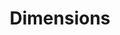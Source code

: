 ---
bigquery: https://console.cloud.google.com/bigquery?p=covid-19-dimensions-ai&page=table&d=data&t=publications
contributors: Digital Science, https://www.digital-science.com/
cost: Free for personal, non-commercial use.
description: Dimensions contains more than 100 million publications, ranging from
  articles published in scholarly journals, books and book chapters, to preprints
  and conference proceedings. All publications are contextualized with linked data
  sets, funding, publications, patents, clinical trials, and policy documents. You
  can also view associated categories, funders, institutions, and researcher profiles.
documentation: https://docs.dimensions.ai/bigquery/index.html
last_edit: Mon, 04 Apr 2022 19:04:00 GMT
location: https://www.dimensions.ai/products/free/
maintained_by: Digital Science, https://www.digital-science.com/
schema_fields: '[''aliases'', ''funder_org_cities'', ''mesh_terms'', ''active_years'',
  ''funding_cad'', ''funding_chf'', ''supporting_grant_ids'', ''organisation_details'',
  ''metrics'', ''acronyms'', ''parent_id'', ''linkout'', ''funding_jpy'', ''categories'',
  ''publication_date'', ''current_assignee'', ''priority_date'', ''funding_amount'',
  ''created_date'', ''category_hrcs_rac'', ''date_imported_gbq'', ''filing_year'',
  ''funder_org'', ''subtitles'', ''associated_publication_arxiv_id'', ''year'', ''editors'',
  ''date'', ''family_id'', ''date_normal'', ''research_org_cities'', ''labels'', ''original_assignee_orgs'',
  ''date_print'', ''jurisdiction'', ''filing_date'', ''date_inserted'', ''expiration_date'',
  ''end_year'', ''assignee_orgs'', ''funder_org_countries'', ''altmetrics'', ''open_access_categories_v2'',
  ''funder_org_state_codes'', ''research_org_country_names'', ''citations'', ''email_address'',
  ''wikipedia_url'', ''cpc'', ''associated_publication_pmid'', ''family_count'', ''category_for'',
  ''journal_lists'', ''priority_year'', ''funding_aud'', ''funding_nzd'', ''address'',
  ''established'', ''category_icrp_ct'', ''volume'', ''legal_events'', ''publication_ids'',
  ''funding_eur'', ''funding_cny'', ''citation_string'', ''language'', ''kind'', ''category_hra'',
  ''category_uoa'', ''book_series_title'', ''interventions'', ''category_hrcs_hc'',
  ''expiration_year'', ''external_ids'', ''original_assignee_countries'', ''investigators'',
  ''conference'', ''types'', ''end_date'', ''family_members_ids'', ''pmid'', ''resulting_publication_ids'',
  ''arxiv_id'', ''source_id'', ''research_org_city_names'', ''funding_gbp'', ''clinical_trial_ids'',
  ''brief_title'', ''repository_url'', ''application_number'', ''researcher_ids'',
  ''type'', ''links'', ''original_title'', ''original_abstract'', ''start_date'',
  ''research_orgs'', ''associated_grant_ids'', ''associated_publication_id'', ''inventor_names'',
  ''funding_details'', ''isbn'', ''publication_year'', ''phase'', ''granted_date'',
  ''resulting_publication_doi'', ''funding_currency'', ''license'', ''associated_publication_doi'',
  ''status'', ''assignee_countries'', ''start_year'', ''pages'', ''open_access_categories'',
  ''patent_ids'', ''description'', ''research_org_state_names'', ''ipcr'', ''funding_usd'',
  ''category_bra'', ''category_sdg'', ''category_icrp_cso'', ''mesh_headings'', ''acronym'',
  ''journal'', ''relationships'', ''conditions'', ''funder_org_acronyms'', ''concepts'',
  ''acknowledgements'', ''id'', ''issue'', ''abstract'', ''category_rcdc'', ''authors'',
  ''eisbn'', ''date_modified'', ''embargo_date'', ''grant_number'', ''research_org_countries'',
  ''proceedings_title'', ''doi'', ''repository_name'', ''gender'', ''research_org_state_codes'',
  ''repository_id'', ''date_online'', ''original_assignee'', ''foa_number'', ''registry'',
  ''current_assignee_orgs'', ''granted_year'', ''name'', ''current_assignee_countries'',
  ''pmcid'', ''funder_orgs'', ''legal_status'', ''publisher'', ''reference_ids'',
  ''citations_count'', ''book_title'', ''funder_countries'', ''filing_status'', ''cited_by_ids'',
  ''title'']'
shortname: dimensions
tags:
- scholarly literature
- patents
- funding
- clinical trials
- academic profiles
terms_of_use: 'Use of both the Dimensions COVID-19 dataset and full Dimensions dataset
  are subject to the Dimensions Terms of use: https://www.dimensions.ai/policies-terms-legal '
title: Dimensions
uuid: dcff88bd-fe6b-4fdb-8159-809bf9d7bc1c
---